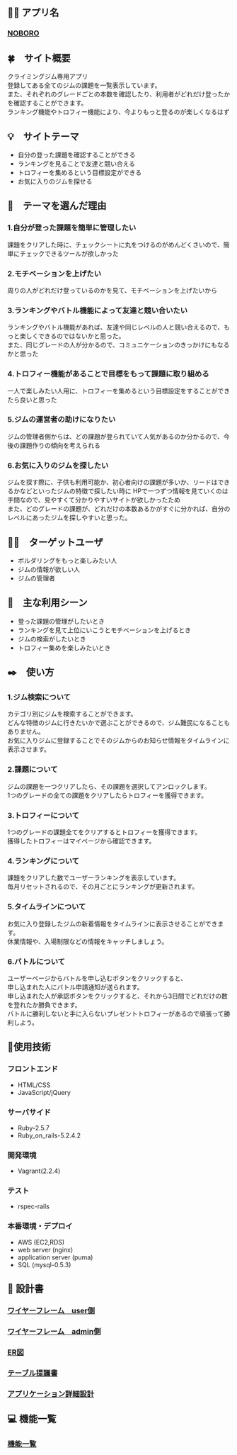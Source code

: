 ## 🧗‍♀️ アプリ名
### [NOBORO](http://noboro.work/)

## 🍀　サイト概要
クライミングジム専用アプリ<br>
登録してある全てのジムの課題を一覧表示しています。<br>
また、それぞれのグレードごとの本数を確認したり、利用者がどれだけ登ったかを確認することができます。<br>
ランキング機能やトロフィー機能により、今よりもっと登るのが楽しくなるはず<br>


## 💡　サイトテーマ
- 自分の登った課題を確認することができる
- ランキングを見ることで友達と競い合える
- トロフィーを集めるという目標設定ができる
- お気に入りのジムを探せる

## 👀　テーマを選んだ理由

### 1.自分が登った課題を簡単に管理したい
課題をクリアした時に、チェックシートに丸をつけるのがめんどくさいので、簡単にチェックできるツールが欲しかった
### 2.モチベーションを上げたい
周りの人がどれだけ登っているのかを見て、モチベーションを上げたいから
### 3.ランキングやバトル機能によって友達と競い合いたい
ランキングやバトル機能があれば、友達や同じレベルの人と競い合えるので、もっと楽しくできるのではないかと思った。<br>
また、同じグレードの人が分かるので、コミュニケーションのきっかけにもなるかと思った
### 4.トロフィー機能があることで目標をもって課題に取り組める
一人で楽しみたい人用に、トロフィーを集めるという目標設定をすることができたら良いと思った
### 5.ジムの運営者の助けになりたい
ジムの管理者側からは、どの課題が登られていて人気があるのか分かるので、今後の課題作りの傾向を考えられる
### 6.お気に入りのジムを探したい
ジムを探す際に、子供も利用可能か、初心者向けの課題が多いか、リードはできるかなどといったジムの特徴で探したい時に
HPで一つずつ情報を見ていくのは手間なので、見やすくて分かりやすいサイトが欲しかったため
<br>
また、どのグレードの課題が、どれだけの本数あるかがすぐに分かれば、自分のレベルにあったジムを探しやすいと思った。



## 🙋‍♀️　ターゲットユーザ
- ボルダリングをもっと楽しみたい人
- ジムの情報が欲しい人
- ジムの管理者

## 💪　主な利用シーン
- 登った課題の管理がしたいとき
- ランキングを見て上位にいこうとモチベーションを上げるとき
- ジムの検索がしたいとき
- トロフィー集めを楽しみたいとき

## ✒️　使い方

### 1.ジム検索について
カテゴリ別にジムを検索することができます。<br>
どんな特徴のジムに行きたいかで選ぶことができるので、ジム難民になることもありません。<br>
お気に入りジムに登録することでそのジムからのお知らせ情報をタイムラインに表示させます。<br>

### 2.課題について
ジムの課題を一つクリアしたら、その課題を選択してアンロックします。<br>
1つのグレードの全ての課題をクリアしたらトロフィーを獲得できます。

### 3.トロフィーについて
1つのグレードの課題全てをクリアするとトロフィーを獲得できます。<br>
獲得したトロフィーはマイページから確認できます。

### 4.ランキングについて
課題をクリアした数でユーザーランキングを表示しています。<br>
毎月リセットされるので、その月ごとにランキングが更新されます。

### 5.タイムラインについて
お気に入り登録したジムの新着情報をタイムラインに表示させることができます。<br>
休業情報や、入場制限などの情報をキャッチしましょう。

### 6.バトルについて
ユーザーページからバトルを申し込むボタンをクリックすると、<br>
申し込まれた人にバトル申請通知が送られます。<br>
申し込まれた人が承認ボタンをクリックすると、それから3日間でどれだけの数を登れたか勝負できます。<br>
バトルに勝利しないと手に入らないプレゼントトロフィーがあるので頑張って勝利しよう。

## 🔧使用技術
### フロントエンド
- HTML/CSS<br>
- JavaScript/jQuery<br>
### サーバサイド
- Ruby-2.5.7<br>
- Ruby_on_rails-5.2.4.2
### 開発環境
- Vagrant(2.2.4)<br>
### テスト
- rspec-rails
### 本番環境・デプロイ
- AWS (EC2,RDS)<br>
- web server (nginx)<br>
- application server (puma)<br>
- SQL (mysql-0.5.3)

## 📃 設計書
### [ワイヤーフレーム　user側](https://drive.google.com/file/d/1EYJ_Tr6NmMoKJcZVwmTYLYZ9u4tLszQg/view?usp=sharing)
### [ワイヤーフレーム　admin側](https://app.diagrams.net/#G1GQshFpEhRTq3xialP9dOQHu8DJ1hrjtE)
### [ER図](https://app.diagrams.net/#G1wzUQNLwBpJw6pwcnkBhbnAf4EVFQD2om)
### [テーブル提議書](https://docs.google.com/spreadsheets/d/1NkqBkop23iWMGou29T9cCjX-nU4dwcR6I1jlKRXh_2k/edit#gid=313609131)
### [アプリケーション詳細設計](https://docs.google.com/spreadsheets/d/1NkqBkop23iWMGou29T9cCjX-nU4dwcR6I1jlKRXh_2k/edit?usp=sharing)
## 💻 機能一覧
### [機能一覧](https://docs.google.com/spreadsheets/d/1NkqBkop23iWMGou29T9cCjX-nU4dwcR6I1jlKRXh_2k/edit?usp=sharing)


